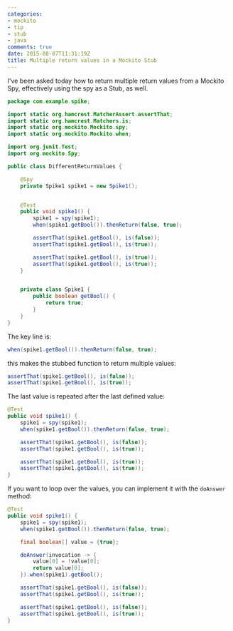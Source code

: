 ```yaml
---
categories:
- mockito
- tip
- stub
- java
comments: true
date: 2015-08-07T11:31:19Z
title: Multiple return values in a Mockito Stub
---
```


I've been asked today how to return multiple return values from a Mockito Spy, effectively using the spy as a Stub, as well.

```java
package com.example.spike;

import static org.hamcrest.MatcherAssert.assertThat;
import static org.hamcrest.Matchers.is;
import static org.mockito.Mockito.spy;
import static org.mockito.Mockito.when;

import org.junit.Test;
import org.mockito.Spy;

public class DifferentReturnValues {

	@Spy
	private Spike1 spike1 = new Spike1();


	@Test
	public void spike1() {
		spike1 = spy(spike1);
		when(spike1.getBool()).thenReturn(false, true);

		assertThat(spike1.getBool(), is(false));
		assertThat(spike1.getBool(), is(true));

		assertThat(spike1.getBool(), is(true));
		assertThat(spike1.getBool(), is(true));
	}


	private class Spike1 {
		public boolean getBool() {
			return true;
		}
	}
}
```

The key line is:

```java
when(spike1.getBool()).thenReturn(false, true);
```

this makes the stubbed function to return multiple values:

```java
assertThat(spike1.getBool(), is(false));
assertThat(spike1.getBool(), is(true));
```

The last value is repeated after the last defined value:

```java
@Test
public void spike1() {
	spike1 = spy(spike1);
	when(spike1.getBool()).thenReturn(false, true);

	assertThat(spike1.getBool(), is(false));
	assertThat(spike1.getBool(), is(true));

	assertThat(spike1.getBool(), is(true));
	assertThat(spike1.getBool(), is(true));
}
```

If you want to loop over the values, you can implement it with the ``doAnswer`` method:

```java
@Test
public void spike1() {
	spike1 = spy(spike1);
	when(spike1.getBool()).thenReturn(false, true);

	final boolean[] value = {true};

	doAnswer(invocation -> {
		value[0] = !value[0];
		return value[0];
	}).when(spike1).getBool();

	assertThat(spike1.getBool(), is(false));
	assertThat(spike1.getBool(), is(true));

	assertThat(spike1.getBool(), is(false));
	assertThat(spike1.getBool(), is(true));
}
```

